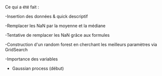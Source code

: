 Ce qui a été fait :

-Insertion des données & quick descriptif

-Remplacer les NaN par la moyenne et la médiane

-Tentative de remplacer les NaN grâce aux formules

-Construction d'un random forest en cherchant les meilleurs paramètres via GridSearch 

-Importance des variables

- Gaussian process (début)

